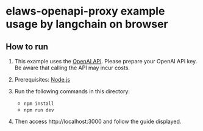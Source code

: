 # elaws-openapi-proxy example usage by langchain on browser

## How to run

1. This example uses the [OpenAI API](https://openai.com/blog/openai-api). Please prepare your OpenAI API key. Be aware that calling the API may incur costs.

2. Prerequisites: [Node.js](https://nodejs.org/)

3. Run the following commands in this directory:
    - `npm install`
    - `npm run dev`

4. Then access http://localhost:3000 and follow the guide displayed.
